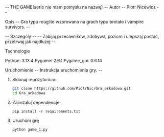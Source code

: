 -- THE GAME(serio nie mam pomysłu na nazwę) --
Autor
-- Piotr Nicewicz --

Opis
-- Gra typu rouglite wzorowana na grach typu brotato i vampire survivors. --

-- Szczegóły --
--  Zabijaj przeciwników, zdobywaj poziom i ulepszaj postać, przetrwaj jak najdłużej --

Technologie

Python: 3.13.4
Pygame: 2.6.1
Pygame_gui: 0.6.14

Uruchomienie
-- Instrukcja uruchomienia gry. --

1. Sklonuj repozytorium:
   
    ```sh
    git clone https://github.com/PiotrNic/Gra_arkadowa.git
    cd Gra_arkadowa
    ```

2. Zainstaluj dependencje
    ```
    pip install -r requirements.txt
    ```

3. Uruchom grę
    ```
    python game_1.py
    ```